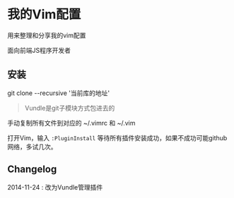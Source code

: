 我的Vim配置
==========
用来整理和分享我的vim配置

面向前端JS程序开发者

安装
---

git clone --recursive '当前库的地址'

> Vundle是git子模块方式包进去的

手动复制所有文件到对应的  ~/.vimrc 和 ~/.vim

打开Vim，输入 ```:PluginInstall``` 等待所有插件安装成功，如果不成功可能github网络，多试几次。

Changelog
---------

2014-11-24 : 改为Vundle管理插件